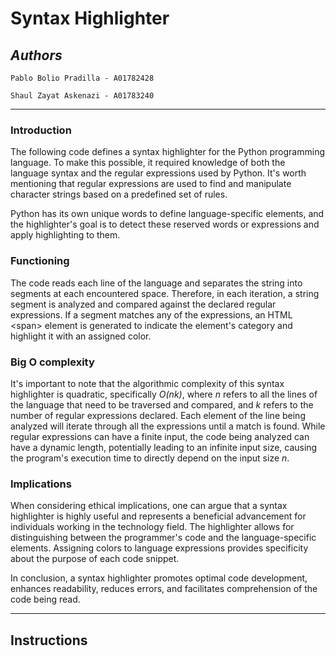 # **Syntax Highlighter**
## *Authors*
    Pablo Bolio Pradilla - A01782428

    Shaul Zayat Askenazi - A01783240

<hr>

### Introduction
The following code defines a syntax highlighter for the Python programming language. To make this possible, it required knowledge of both the language syntax and the regular expressions used by Python. It's worth mentioning that regular expressions are used to find and manipulate character strings based on a predefined set of rules.

Python has its own unique words to define language-specific elements, and the highlighter's goal is to detect these reserved words or expressions and apply highlighting to them.

### Functioning
The code reads each line of the language and separates the string into segments at each encountered space. Therefore, in each iteration, a string segment is analyzed and compared against the declared regular expressions. If a segment matches any of the expressions, an HTML &lt;span&gt; element is generated to indicate the element's category and highlight it with an assigned color.

### Big O complexity
It's important to note that the algorithmic complexity of this syntax highlighter is quadratic, specifically *O(nk)*, where *n* refers to all the lines of the language that need to be traversed and compared, and *k* refers to the number of regular expressions declared. Each element of the line being analyzed will iterate through all the expressions until a match is found. While regular expressions can have a finite input, the code being analyzed can have a dynamic length, potentially leading to an infinite input size, causing the program's execution time to directly depend on the input size *n*.

### Implications
When considering ethical implications, one can argue that a syntax highlighter is highly useful and represents a beneficial advancement for individuals working in the technology field. The highlighter allows for distinguishing between the programmer's code and the language-specific elements. Assigning colors to language expressions provides specificity about the purpose of each code snippet.

In conclusion, a syntax highlighter promotes optimal code development, enhances readability, reduces errors, and facilitates comprehension of the code being read.

<hr>

## **Instructions**
